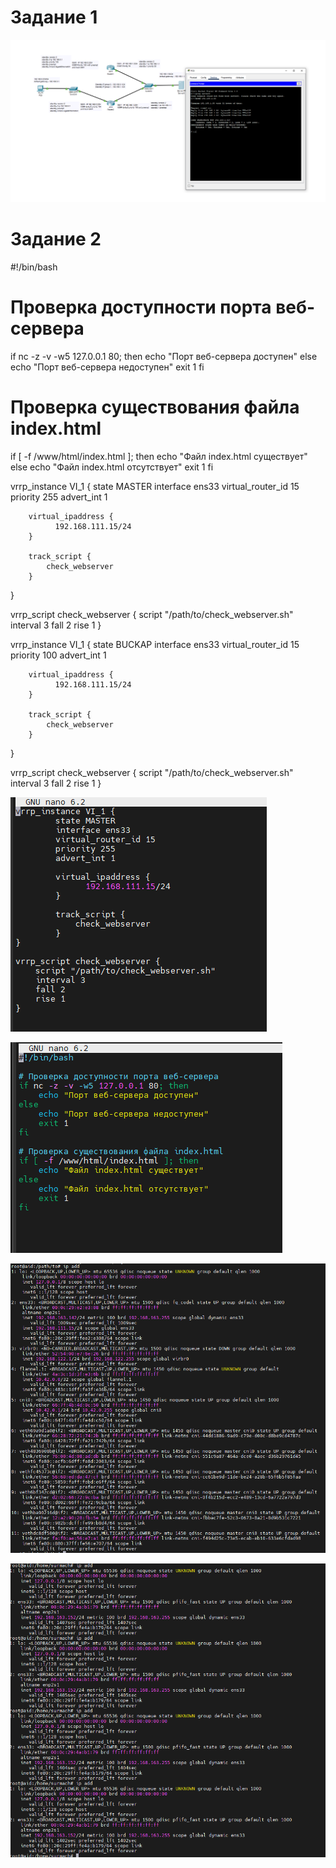 # Задание 1
![1](https://github.com/Aid1986/project/blob/main/Снимок%20экрана%202024-05-01%20000845.png)

# Задание 2

#!/bin/bash

# Проверка доступности порта веб-сервера
if nc -z -v -w5 127.0.0.1 80; then
    echo "Порт веб-сервера доступен"
else
    echo "Порт веб-сервера недоступен"
    exit 1
fi

# Проверка существования файла index.html
if [ -f /www/html/index.html ]; then
    echo "Файл index.html существует"
else
    echo "Файл index.html отсутствует"
    exit 1
fi



vrrp_instance VI_1 {
        state MASTER
        interface ens33
        virtual_router_id 15
        priority 255
        advert_int 1

        virtual_ipaddress {
              192.168.111.15/24
        }

        track_script {
            check_webserver
        }
}

vrrp_script check_webserver {
    script "/path/to/check_webserver.sh"
    interval 3
    fall 2
    rise 1
}



vrrp_instance VI_1 {
        state BUCKAP
        interface ens33
        virtual_router_id 15
        priority 100
        advert_int 1

        virtual_ipaddress {
              192.168.111.15/24
        }

        track_script {
            check_webserver
        }
}

vrrp_script check_webserver {
    script "/path/to/check_webserver.sh"
    interval 3
    fall 2
    rise 1
}


![2-2](https://github.com/Aid1986/project/blob/main/2-2.png)

![2-3](https://github.com/Aid1986/project/blob/main/2-3.png)

![2](https://github.com/Aid1986/project/blob/main/2.png)

![2-1](https://github.com/Aid1986/project/blob/main/2-1.png)
